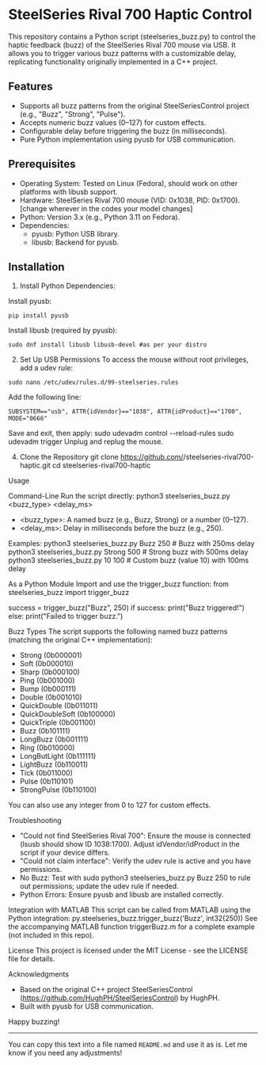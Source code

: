 # SteelSeries Rival 700 Haptic Control

This repository contains a Python script (steelseries_buzz.py) to control the haptic feedback (buzz) of the SteelSeries Rival 700 mouse via USB. It allows you to trigger various buzz patterns with a customizable delay, replicating functionality originally implemented in a C++ project.

## Features
- Supports all buzz patterns from the original SteelSeriesControl project (e.g., "Buzz", "Strong", "Pulse").
- Accepts numeric buzz values (0–127) for custom effects.
- Configurable delay before triggering the buzz (in milliseconds).
- Pure Python implementation using pyusb for USB communication.

## Prerequisites
- Operating System: Tested on Linux (Fedora), should work on other platforms with libusb support.
- Hardware: SteelSeries Rival 700 mouse (VID: 0x1038, PID: 0x1700). [change wherever in the codes your model changes]
- Python: Version 3.x (e.g., Python 3.11 on Fedora).
- Dependencies:
  - pyusb: Python USB library.
  - libusb: Backend for pyusb.

## Installation

1. Install Python Dependencies:

  Install pyusb:
  ```
  pip install pyusb
  ```
  
  Install libusb (required by pyusb):
  ```
  sudo dnf install libusb libusb-devel #as per your distro
  ```

2. Set Up USB Permissions
  To access the mouse without root privileges, add a udev rule:
  ```
  sudo nano /etc/udev/rules.d/99-steelseries.rules
  ```
  Add the following line:
  ```
  SUBSYSTEM=="usb", ATTR{idVendor}=="1038", ATTR{idProduct}=="1700", MODE="0666"
  ```
  Save and exit, then apply:
  sudo udevadm control --reload-rules
  sudo udevadm trigger
  Unplug and replug the mouse.

4. Clone the Repository
git clone https://github.com/<your-username>/steelseries-rival700-haptic.git
cd steelseries-rival700-haptic

Usage

Command-Line
Run the script directly:
python3 steelseries_buzz.py <buzz_type> <delay_ms>
- <buzz_type>: A named buzz (e.g., Buzz, Strong) or a number (0–127).
- <delay_ms>: Delay in milliseconds before the buzz (e.g., 250).

Examples:
python3 steelseries_buzz.py Buzz 250    # Buzz with 250ms delay
python3 steelseries_buzz.py Strong 500  # Strong buzz with 500ms delay
python3 steelseries_buzz.py 10 100      # Custom buzz (value 10) with 100ms delay

As a Python Module
Import and use the trigger_buzz function:
from steelseries_buzz import trigger_buzz

success = trigger_buzz("Buzz", 250)
if success:
    print("Buzz triggered!")
else:
    print("Failed to trigger buzz.")

Buzz Types
The script supports the following named buzz patterns (matching the original C++ implementation):
- Strong (0b000001)
- Soft (0b000010)
- Sharp (0b000100)
- Ping (0b001000)
- Bump (0b000111)
- Double (0b001010)
- QuickDouble (0b011011)
- QuickDoubleSoft (0b100000)
- QuickTriple (0b001100)
- Buzz (0b101111)
- LongBuzz (0b001111)
- Ring (0b010000)
- LongButLight (0b111111)
- LightBuzz (0b110011)
- Tick (0b011000)
- Pulse (0b110101)
- StrongPulse (0b110100)

You can also use any integer from 0 to 127 for custom effects.

Troubleshooting
- "Could not find SteelSeries Rival 700": Ensure the mouse is connected (lsusb should show ID 1038:1700). Adjust idVendor/idProduct in the script if your device differs.
- "Could not claim interface": Verify the udev rule is active and you have permissions.
- No Buzz: Test with sudo python3 steelseries_buzz.py Buzz 250 to rule out permissions; update the udev rule if needed.
- Python Errors: Ensure pyusb and libusb are installed correctly.

Integration with MATLAB
This script can be called from MATLAB using the Python integration:
py.steelseries_buzz.trigger_buzz('Buzz', int32(250))
See the accompanying MATLAB function triggerBuzz.m for a complete example (not included in this repo).

License
This project is licensed under the MIT License - see the LICENSE file for details.

Acknowledgments
- Based on the original C++ project SteelSeriesControl (https://github.com/HughPH/SteelSeriesControl) by HughPH.
- Built with pyusb for USB communication.

Happy buzzing!

--- 

You can copy this text into a file named `README.md` and use it as is. Let me know if you need any adjustments!
